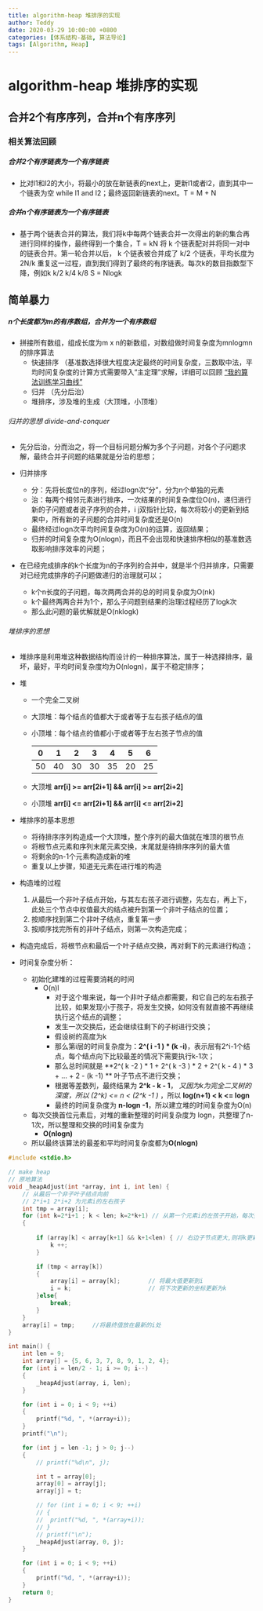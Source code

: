 ```yaml
---
title: algorithm-heap 堆排序的实现
author: Teddy
date: 2020-03-29 10:00:00 +0800
categories: [体系结构-基础, 算法导论]
tags: [Algorithm, Heap]
---
```


# algorithm-heap 堆排序的实现

## 合并2个有序序列，合并n个有序序列 
### 相关算法回顾
##### 合并2个有序链表为一个有序链表
* 比对l1和l2的大小，将最小的放在新链表的next上，更新l1或者l2，直到其中一个链表为空 while l1 and l2；最终返回新链表的next。T = M + N

##### 合并n个有序链表为一个有序链表
* 基于两个链表合并的算法，我们将k中每两个链表合并一次得出的新的集合再进行同样的操作，最终得到一个集合，T = kN 将 k 个链表配对并将同一对中的链表合并。第一轮合并以后， k 个链表被合并成了 k/2 个链表，平均长度为 2N/k 重复这一过程，直到我们得到了最终的有序链表。每次k的数目指数型下降，例如k k/2 k/4 k/8 S = Nlogk


## 简单暴力
##### n个长度都为m的有序数组，合并为一个有序数组
* 拼接所有数组，组成长度为m x n的新数组，对数组做时间复杂度为mnlogmn的排序算法
	* 快速排序 （基准数选择很大程度决定最终的时间复杂度，三数取中法，平均时间复杂度的计算方式需要带入“主定理”求解，详细可以回顾 [“我的算法训练学习曲线”](https://teddygoodman.github.io/2020/03/02/Algorithm-curve/)
	* 归并 （先分后治）
	* 堆排序，涉及堆的生成（大顶堆，小顶堆）


###### 归并的思想 divide-and-conquer
* 先分后治，分而治之，将一个目标问题分解为多个子问题，对各个子问题求解，最终合并子问题的结果就是分治的思想；
* 归并排序
	* 分：先将长度位n的序列，经过logn次“分”，分为n个单独的元素
	* 治：每两个相邻元素进行排序，一次结果的时间复杂度位O(n)，递归进行新的子问题或者说子序列的合并，i j双指针比较，每次将较小的更新到结果中，所有新的子问题的合并时间复杂度还是O(n)
	* 最终经过logn次平均时间复杂度为O(n)的运算，返回结果；
	* 归并的时间复杂度为O(nlogn)，而且不会出现和快速排序相似的基准数选取影响排序效率的问题；

* 在已经完成排序的k个长度为n的子序列的合并中，就是半个归并排序，只需要对已经完成排序的子问题做递归的治理就可以；
	* k个n长度的子问题，每次两两合并的总的时间复杂度为O(nk)
	* k个最终两两合并为1个，那么子问题到结果的治理过程经历了logk次
	* 那么此问题的最优解就是O(nklogk)


###### 堆排序的思想

* 堆排序是利用堆这种数据结构而设计的一种排序算法，属于一种选择排序，最坏，最好，平均时间复杂度均为O(nlogn)，属于不稳定排序；

* 堆
	* 一个完全二叉树
	
	* 大顶堆：每个结点的值都大于或者等于左右孩子结点的值

	* 小顶堆：每个结点的值都小于或者等于左右孩子节点的值
	
	  | 0    | 1    | 2    | 3    | 4    | 5    | 6    |
	  | ---- | ---- | ---- | ---- | ---- | ---- | ---- |
	  | 50   | 40   | 30   | 30   | 35   | 20   | 25   |
	
	* 大顶堆 **arr[i] >= arr[2i+1] && arr[i] >= arr[2i+2]**
	* 小顶堆 **arr[i] <= arr[2i+1] && arr[i] <= arr[2i+2]**

* 堆排序的基本思想
  * 将待排序序列构造成一个大顶堆，整个序列的最大值就在堆顶的根节点
  * 将根节点元素和序列末尾元素交换，末尾就是待排序序列的最大值
  * 将剩余的n-1个元素构造成新的堆
  * 重复以上步骤，知道无元素在进行堆的构造
* 构造堆的过程
  1. 从最后一个非叶子结点开始，与其左右孩子进行调整，先左右，再上下，此处三个节点中权值最大的结点被升到第一个非叶子结点的位置；
  2. 按顺序找到第二个非叶子结点，重复第一步
  3. 按顺序找完所有的非叶子结点，则第一次构造完成；
* 构造完成后，将根节点和最后一个叶子结点交换，再对剩下的元素进行构造；
* 时间复杂度分析：
  * 初始化建堆的过程需要消耗的时间
    * O(n)l
      * 对于这个堆来说，每一个非叶子结点都需要，和它自己的左右孩子比较，如果发现小于孩子，将发生交换，如何没有就直接不再继续执行这个结点的调整；
      * 发生一次交换后，还会继续往剩下的子树进行交换；
      * 假设树的高度为k
      * 那么第i层的时间复杂度为：**2^( i -1 ) * (k -i)**，表示层有2^i-1个结点，每个结点向下比较最差的情况下需要执行k-1次；
      * 那么总时间就是 **2^( k -2 ) * 1 + 2^( k -3 ) * 2 + 2^( k - 4 ) * 3 + ... + 2 - (k -1) ** 叶子节点不进行交换；
      * 根据等差数列，最终结果为 **2^k - k - 1**， *又因为k为完全二叉树的深度，所以 (2^k) <=  n < (2^k  -1 )* ，所以 **log(n+1) < k <= logn** 
      * 最终的时间复杂度为 **n-logn -1**，所以建立堆的时间复杂度为O(n)
  * 每次交换首位元素后，对堆的重新整理的时间复杂度为 logn，共整理了n-1次，所以整理和交换的时间复杂度为 
    * **O(nlogn)**
  * 所以最终该算法的最差和平均时间复杂度都为**O(nlogn)**



```c
#include <stdio.h>

// make heap
// 原地算法
void _heapAdjust(int *array, int i, int len) {
	// 从最后一个非子叶子结点向前
	// 2*i+1 2*i+2 为元素i的左右孩子
	int tmp = array[i];
	for (int k=2*i+1 ; k < len; k=2*k+1) // 从第一个元素i的左孩子开始，每次更新
	{
		
		if (array[k] < array[k+1] && k+1<len) { // 右边子节点更大,则将k更新的右边
			k ++;
		}

		if (tmp < array[k])
		{
			array[i] = array[k];		// 将最大值更新到i
			i = k;						// 将下次更新的坐标更新为k
		}else{
			break;
		}
	}
	array[i] = tmp;		//将最终值放在最新的i处
}

int main() {
	int len = 9;
	int array[] = {5, 6, 3, 7, 8, 9, 1, 2, 4};
	for (int i = len/2 - 1; i >= 0; i--)
	{
		_heapAdjust(array, i, len);
	}

	for (int i = 0; i < 9; ++i)
	{
		printf("%d, ", *(array+i));
	}
	printf("\n");

	for (int j = len -1; j > 0; j--)
	{
		// printf("%d\n", j);

		int t = array[0];
		array[0] = array[j];
		array[j] = t;

		// for (int i = 0; i < 9; ++i)
		// {
		// 	printf("%d, ", *(array+i));
		// }
		// printf("\n");
		_heapAdjust(array, 0, j);
	}

	for (int i = 0; i < 9; ++i)
	{
		printf("%d, ", *(array+i));
	}
	return 0;
}
```



















